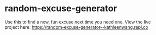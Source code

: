 # random-excuse-generator
Use this to find a new, fun excuse next time you need one. 
View the live project here: https://random-excuse-generator--kathleenwang.repl.co
